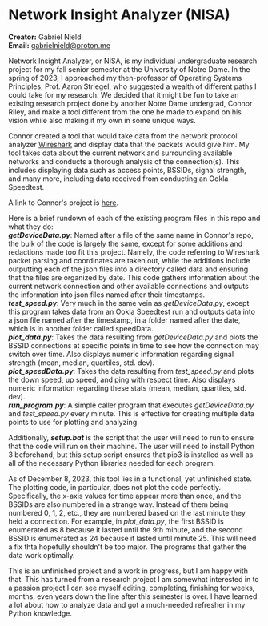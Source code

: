 # Network Insight Analyzer (NISA)
**Creator:** Gabriel Nield <br>
**Email:** gabrielnield@proton.me

Network Insight Analyzer, or NISA, is my individual undergraduate research project for my fall senior semester at the University of Notre Dame. In the spring of 2023, I approached my then-professor of Operating Systems Principles, Prof. Aaron Striegel, who suggested a wealth of different paths I could take for my research. We decided that it might be fun to take an existing research project done by another Notre Dame undergrad, Connor Riley, and make a tool different from the one he made to expand on his vision while also making it my own in some unique ways.

Connor created a tool that would take data from the network protocol analyzer [Wireshark](https://www.wireshark.org/) and display data that the packets would give him. My tool takes data about the current network and surrounding available networks and conducts a thorough analysis of the connection(s). This includes displaying data such as access points, BSSIDs, signal strength, and many more, including data received from conducting an Ookla Speedtest.

A link to Connor's project is [here](https://github.com/criley6nd/NetworkResearchSP2022).

Here is a brief rundown of each of the existing program files in this repo and what they do:<br>
**_getDeviceData.py_**: Named after a file of the same name in Connor's repo, the bulk of the code is largely the same, except for some additions and redactions made too fit this project. Namely, the code referring to Wireshark packet parsing and coordinates are taken out, while the additions include outputting each of the json files into a directory called data and ensuring that the files are organized by date. This code gathers information about the current network connection and other available connections and outputs the information into json files named after their timestamps.<br>
**_test_speed.py_**: Very much in the same vein as _getDeviceData.py_, except this program takes data from an Ookla Speedtest run and outputs data into a json file named after the timestamp, in a folder named after the date, which is in another folder called speedData.<br>
**_plot_data.py_**: Takes the data resulting from _getDeviceData.py_ and plots the BSSID connections at specific points in time to see how the connection may switch over time. Also displays numeric information regarding signal strength (mean, median, quartiles, std. dev).<br>
**_plot_speedData.py_**: Takes the data resulting from _test_speed.py_ and plots the down speed, up speed, and ping with respect time. Also displays numeric information regarding these stats (mean, median, quartiles, std. dev).<br>
**_run_program.py_**: A simple caller program that executes _getDeviceData.py_ and _test_speed.py_ every minute. This is effective for creating multiple data points to use for plotting and analyzing.

Additionally, **_setup.bat_** is the script that the user will need to run to ensure that the code will run on their machine. The user will need to install Python 3 beforehand, but this setup script ensures that pip3 is installed as well as all of the necessary Python libraries needed for each program.

As of December 8, 2023, this tool lies in a functional, yet unfinished state. The plotting code, in particular, does not plot the code perfectly. Specifically, the x-axis values for time appear more than once, and the BSSIDs are also numbered in a strange way. Instead of them being numbered 0, 1, 2, etc., they are numbered based on the last minute they held a connection. For example, in _plot_data.py_, the first BSSID is enumerated as 8 because it lasted until the 9th minute, and the second BSSID is enumerated as 24 because it lasted until minute 25. This will need a fix thta hopefully shouldn't be too major. The programs that gather the data work optimally.

This is an unfinished project and a work in progress, but I am happy with that. This has turned from a research project I am somewhat interested in to a passion project I can see myself editing, completing, finishing for weeks, months, even years down the line after this semester is over. I have learned a lot about how to analyze data and got a much-needed refresher in my Python knowledge.